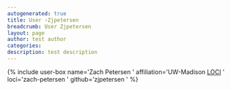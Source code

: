 ```yaml
---
autogenerated: true
title: User ›Zjpetersen
breadcrumb: User Zjpetersen
layout: page
author: test author
categories: 
description: test description
---
```


{% include user-box name='Zach Petersen ' affiliation='UW-Madison [LOCI](LOCI "wikilink") ' loci='zach-petersen ' github='zjpetersen ' %}
